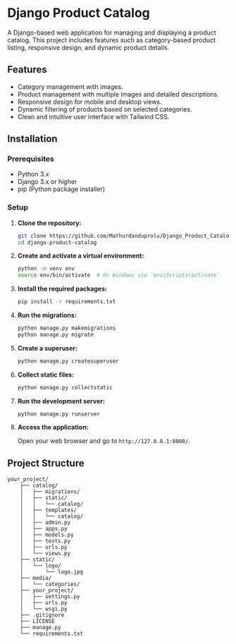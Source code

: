 # Django Product Catalog

A Django-based web application for managing and displaying a product catalog. This project includes features such as category-based product listing, responsive design, and dynamic product details.

## Features

- Category management with images.
- Product management with multiple images and detailed descriptions.
- Responsive design for mobile and desktop views.
- Dynamic filtering of products based on selected categories.
- Clean and intuitive user interface with Tailwind CSS.

## Installation

### Prerequisites

- Python 3.x
- Django 3.x or higher
- pip (Python package installer)

### Setup

1. **Clone the repository:**

   ```sh
   git clone https://github.com/Mathurdanduprolu/Django_Product_Catalog.git
   cd django-product-catalog
   ```

2. **Create and activate a virtual environment:**

   ```sh
   python -m venv env
   source env/bin/activate  # On Windows use `env\Scripts\activate`
   ```

3. **Install the required packages:**

   ```sh
   pip install -r requirements.txt
   ```

4. **Run the migrations:**

   ```sh
   python manage.py makemigrations
   python manage.py migrate
   ```

5. **Create a superuser:**

   ```sh
   python manage.py createsuperuser
   ```

6. **Collect static files:**

   ```sh
   python manage.py collectstatic
   ```

7. **Run the development server:**

   ```sh
   python manage.py runserver
   ```

8. **Access the application:**

   Open your web browser and go to `http://127.0.0.1:8000/`.

## Project Structure

```plaintext
your_project/
    ├── catalog/
    │   ├── migrations/
    │   ├── static/
    │   │   └── catalog/
    │   ├── templates/
    │   │   └── catalog/
    │   ├── admin.py
    │   ├── apps.py
    │   ├── models.py
    │   ├── tests.py
    │   ├── urls.py
    │   └── views.py
    ├── static/
    │   └── logo/
    │       └── logo.jpg
    ├── media/
    │   └── categories/
    ├── your_project/
    │   ├── settings.py
    │   ├── urls.py
    │   └── wsgi.py
    ├── .gitignore
    ├── LICENSE
    ├── manage.py
    └── requirements.txt
```
